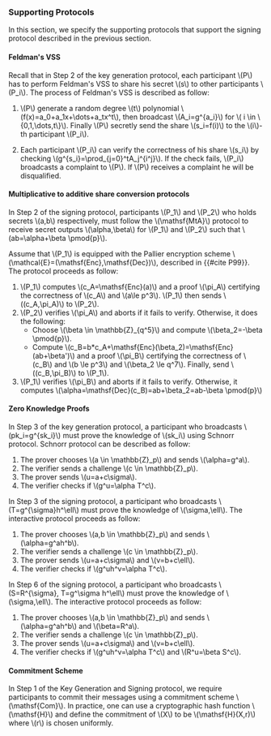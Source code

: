 ### Supporting Protocols

In this section, we specify the supporting protocols that support the signing protocol described in the previous section.

#### Feldman's VSS

Recall that in Step 2 of the key generation protocol, each participant \\(P\\) has to perform Feldman's VSS to share his secret \\(s\\) to other participants \\(P_i\\). The process of Feldman's VSS is described as follow:

1. \\(P\\) generate a random degree \\(t\\) polynomial \\(f(x)=a_0+a_1x+\dots+a_tx^t\\), then broadcast \\(A_i=g^{a_i}\\) for \\( i \in \\{0,1,\dots,t\\}\\). Finally \\(P\\) secretly send the share \\(s_i=f(i)\\) to the \\(i\\)-th participant \\(P_i\\).

2. Each participant \\(P_i\\) can verify the correctness of his share \\(s_i\\) by checking \\(g^{s_i}=\prod_{j=0}^tA_j^{i^j}\\). If the check fails, \\(P_i\\) broadcasts a complaint to \\(P\\). If \\(P\\) receives a complaint he will be disqualified. 

#### Multiplicative to additive share conversion protocols 

In Step 2 of the signing protocol, participants \\(P_1\\) and \\(P_2\\) who holds secrets \\(a,b\\) respectively, must follow the \\(\mathsf{MtA}\\) protocol to receive secret outputs \\(\alpha,\beta\\) for \\(P_1\\) and \\(P_2\\) such that \\(ab=\alpha+\beta \pmod{p}\\). 

Assume that \\(P_1\\) is equipped with the Pallier encryption scheme \\(\mathcal{E}=(\mathsf{Enc},\mathsf{Dec})\\), described in {{#cite P99}}. The protocol proceeds as follow:

1. \\(P_1\\) computes \\(c_A=\mathsf{Enc}(a)\\) and a proof \\(\pi_A\\) certifying the correctness of \\(c_A\\) and \\(a\le p^3\\). \\(P_1\\) then sends \\((c_A,\pi_A)\\) to \\(P_2\\).
2. \\(P_2\\) verifies \\(\pi_A\\) and aborts if it fails to verify. Otherwise, it does the following:
    - Choose \\(\beta \in \mathbb{Z}_{q^5}\\) and compute \\(\beta_2=-\beta \pmod{p}\\).
    - Compute \\(c_B=b*c_A+\mathsf{Enc}(\beta_2)=\mathsf{Enc}(ab+\beta')\\) and a proof \\(\pi_B\\) certifying the correctness of \\(c_B\\) and \\(b \le p^3\\) and \\(\beta_2 \le q^7\\). Finally, send \\((c_B,\pi_B)\\) to \\(P_1\\).
3. \\(P_1\\) verifies \\(\pi_B\\) and aborts if it fails to verify.  Otherwise, it computes \\(\alpha=\mathsf{Dec}(c_B)=ab+\beta_2=ab-\beta \pmod{p}\\)  

#### Zero Knowledge Proofs

In Step 3 of the key generation protocol, a participant who broadcasts \\(pk_i=g^{sk_i}\\) must prove the knowledge of \\(sk_i\\) using Schnorr protocol. Schnorr protocol can be described as follow:

1. The prover chooses \\(a \in \mathbb{Z}_p\\) and sends \\(\alpha=g^a\\).
2. The verifier sends a challenge \\(c \in \mathbb{Z}_p\\).
3. The prover sends \\(u=a+c\sigma\\).
4. The verifier checks if \\(g^u=\alpha T^c\\).

In Step 3 of the signing protocol, a participant who broadcasts \\(T=g^{\sigma}h^\ell\\) must prove the knowledge of \\(\sigma,\ell\\). The interactive protocol proceeds as follow:

1. The prover chooses \\(a,b \in \mathbb{Z}_p\\) and sends \\(\alpha=g^ah^b\\).
2. The verifier sends a challenge \\(c \in \mathbb{Z}_p\\).
3. The prover sends \\(u=a+c\sigma\\) and \\(v=b+c\ell\\).
4. The verifier checks if \\(g^uh^v=\alpha T^c\\).


In Step 6 of the signing protocol, a participant who broadcasts \\(S=R^{\sigma}, T=g^\sigma h^\ell\\) must prove the knowledge of \\(\sigma,\ell\\). The interactive protocol proceeds as follow:

1. The prover chooses \\(a,b \in \mathbb{Z}_p\\) and sends \\(\alpha=g^ah^b\\) and \\(\beta=R^a\\).
2. The verifier sends a challenge \\(c \in \mathbb{Z}_p\\).
3. The prover sends \\(u=a+c\sigma\\) and \\(v=b+c\ell\\).
4. The verifier checks if \\(g^uh^v=\alpha T^c\\) and \\(R^u=\beta S^c\\).

#### Commitment Scheme

In Step 1 of the Key Generation and Signing protocol, we require participants to commit their messages using a commitment scheme \\(\mathsf{Com}\\). In practice, one can use a cryptographic hash function \\(\mathsf{H}\\) and define the commitment of \\(X\\) to be \\(\mathsf{H}(X,r)\\) where \\(r\\) is chosen uniformly. 